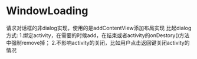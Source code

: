 # WindowLoading
请求对话框的非dialog实现，使用的是addContentView添加布局实现
比起dialog方式:
1.绑定activity，在需要的时候add，在结束或者activity的onDestory()方法中强制remove掉；
2.不影响activity的关闭，比如用户点击返回键关闭activity的情况
